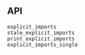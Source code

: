 ## API

```@docs
explicit_imports
stale_explicit_imports
print_explicit_imports
explicit_imports_single
```
